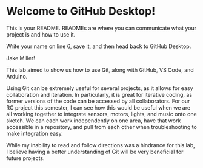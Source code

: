 # Welcome to GitHub Desktop!

This is your README. READMEs are where you can communicate what your project is and how to use it.

Write your name on line 6, save it, and then head back to GitHub Desktop.

Jake Miller!

This lab aimed to show us how to use Git, along with GitHub, VS Code, and Arduino. 

Using Git can be extremely useful for several projects, as it allows for easy collaboration and iteration. In particularly, it is great for iterative coding, as former versions of the code can be accessed by all collaborators. For our RC project this semester, I can see how this would be useful when we are all working together to integrate sensors, motors, lights, and music onto one sketch. We can each work independently on one area, have that work accessible in a repository, and pull from each other when troubleshooting to make integration easy.

While my inability to read and follow directions was a hindrance for this lab, I believe having a better understanding of Git will be very beneficial for future projects.